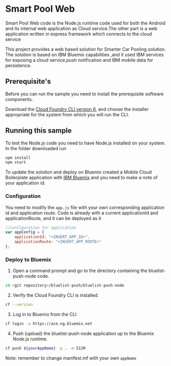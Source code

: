 Smart Pool Web 
===

Smart Pool Web code is the Node.js runtime code used for both the Android and its internal web application as Cloud service.The other part is a web application written in express framework which connects to the cloud service

This project provides a web based solution for Smarter Car Pooling solution. The solution is based on IBM Bluemix 
capabilities ,and it used IBM services for exposing a cloud service,push notification and IBM mobile data for persistence. 

Prerequisite's
---
Before you can run the sample you need to install the prerequisite software components.

Download the [Cloud Foundry CLI version 6](https://github.com/cloudfoundry/cli/releases), and choose the installer appropriate for the system from which you will run the CLI.

Running this sample
---

To test the Node.js code you need to have Node.js installed on your system. In the folder downloaded run 
```javascript
npm install
npm start
```

To update the solution and deploy on Bluemix created a Mobile Cloud Boilerplate application with [IBM Bluemix](http://bluemix.net) and you need to make a note of your application id.

### Configuration

You need to modify the ```app.js``` file with your own corresponding application id and application route.
Code is already with a current applicationId and applicationRoute, and it can be deployed as it 

```javascript
//configuration for application
var appConfig = {
    applicationId: "<INSERT_APP_ID>",
    applicationRoute: "<INSERT_APP_ROUTE>"
};
```

### Deploy to Bluemix
1. Open a command prompt and go to the directory containing the bluelist-push-node code.
```bash
cd <git repository>/bluelist-push/bluelist-push-node
```
2. Verify the Cloud Foundry CLI is installed.
```bash
cf --version 
```
3. Log in to Bluemix from the CLI
```bash
cf login -a https://ace.ng.bluemix.net
```
4. Push (upload) the bluelist-push-node application up to the Bluemix Node.js runtime.
```bash
cf push ${yourAppName} -p . -m 512M
```
Note: remember to change manifest.mf with your own ```appName```
